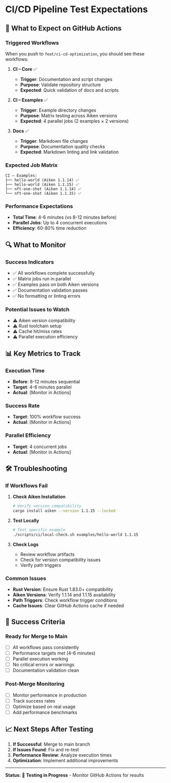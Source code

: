 # CI/CD Pipeline Test Expectations

## 🚀 **What to Expect on GitHub Actions**

### **Triggered Workflows**

When you push to `feat/ci-cd-optimization`, you should see these workflows:

1. **CI – Core** ✅
   - **Trigger**: Documentation and script changes
   - **Purpose**: Validate repository structure
   - **Expected**: Quick validation of docs and scripts

2. **CI – Examples** ✅
   - **Trigger**: Example directory changes
   - **Purpose**: Matrix testing across Aiken versions
   - **Expected**: 4 parallel jobs (2 examples × 2 versions)

3. **Docs** ✅
   - **Trigger**: Markdown file changes
   - **Purpose**: Documentation quality checks
   - **Expected**: Markdown linting and link validation

### **Expected Job Matrix**

```
CI – Examples:
├── hello-world (Aiken 1.1.14) ✅
├── hello-world (Aiken 1.1.15) ✅
├── nft-one-shot (Aiken 1.1.14) ✅
└── nft-one-shot (Aiken 1.1.15) ✅
```

### **Performance Expectations**

- **Total Time**: 4-6 minutes (vs 8-12 minutes before)
- **Parallel Jobs**: Up to 4 concurrent executions
- **Efficiency**: 60-80% time reduction

## 🔍 **What to Monitor**

### **Success Indicators**
- ✅ All workflows complete successfully
- ✅ Matrix jobs run in parallel
- ✅ Examples pass on both Aiken versions
- ✅ Documentation validation passes
- ✅ No formatting or linting errors

### **Potential Issues to Watch**
- ⚠️ Aiken version compatibility
- ⚠️ Rust toolchain setup
- ⚠️ Cache hit/miss rates
- ⚠️ Parallel execution efficiency

## 📊 **Key Metrics to Track**

### **Execution Time**
- **Before**: 8-12 minutes sequential
- **Target**: 4-6 minutes parallel
- **Actual**: [Monitor in Actions]

### **Success Rate**
- **Target**: 100% workflow success
- **Actual**: [Monitor in Actions]

### **Parallel Efficiency**
- **Target**: 4 concurrent jobs
- **Actual**: [Monitor in Actions]

## 🛠️ **Troubleshooting**

### **If Workflows Fail**

1. **Check Aiken Installation**
   ```bash
   # Verify version compatibility
   cargo install aiken --version 1.1.15 --locked
   ```

2. **Test Locally**
   ```bash
   # Test specific example
   ./scripts/ci/local-check.sh examples/hello-world 1.1.15
   ```

3. **Check Logs**
   - Review workflow artifacts
   - Check for version compatibility issues
   - Verify path triggers

### **Common Issues**

- **Rust Version**: Ensure Rust 1.83.0+ compatibility
- **Aiken Versions**: Verify 1.1.14 and 1.1.15 availability
- **Path Triggers**: Check workflow trigger conditions
- **Cache Issues**: Clear GitHub Actions cache if needed

## 🎯 **Success Criteria**

### **Ready for Merge to Main**
- [ ] All workflows pass consistently
- [ ] Performance targets met (4-6 minutes)
- [ ] Parallel execution working
- [ ] No critical errors or warnings
- [ ] Documentation validation clean

### **Post-Merge Monitoring**
- [ ] Monitor performance in production
- [ ] Track success rates
- [ ] Optimize based on real usage
- [ ] Add performance benchmarks

## 📈 **Next Steps After Testing**

1. **If Successful**: Merge to main branch
2. **If Issues Found**: Fix and re-test
3. **Performance Review**: Analyze execution times
4. **Optimization**: Implement additional improvements

---

**Status**: 🧪 **Testing in Progress** - Monitor GitHub Actions for results
